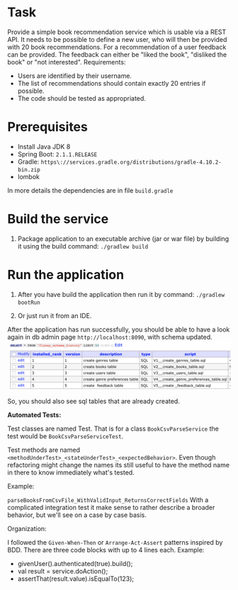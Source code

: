 # Task

Provide a simple book recommendation service which is usable via a REST API. It needs to be possible to define a new user, who will then be provided with 20 book recommendations. For a recommendation of a user feedback can be provided. The feedback can either be "liked the book", "disliked the book" or "not interested".
Requirements:
* Users are identified by their username.
* The list of recommendations should contain exactly 20 entries if possible.
* The code should be tested as appropriated.

# Prerequisites

* Install Java JDK 8
* Spring Boot:  `2.1.1.RELEASE`
* Gradle: `https\://services.gradle.org/distributions/gradle-4.10.2-bin.zip`
* lombok

In more details the dependencies are in file `build.gradle`

# Build the service

1. Package application to an executable archive (jar or war file) by building it using the build command:
   `./gradlew build`
 
# Run the application

1. After you have build the application then run it by command:
   `./gradlew bootRun`
   
2. Or just run it from an IDE.

 After the application has run successfully, you should be able to have a look again in db admin page `http://localhost:8090`, with schema updated.
 ![Migraftion Files](/images/img1.png/)
 
So, you should also see sql tables that are already created. 
   
 __Automated Tests:__   

   Test classes are named <className>Test. That is for a class `BookCsvParseService` the test would be `BookCsvParseServiceTest`.
   
   Test methods are named `<methodUnderTest>_<stateUnderTest>_<expectedBehavior>`. 
   Even though refactoring might change the names its still useful to have the method name in there to know immediately what's tested.
   
   Example:
   
   `parseBooksFromCsvFile_WithValidInput_ReturnsCorrectFields`
   With a complicated integration test it make sense to rather describe a broader behavior, but we'll see on a case by case basis.
   
   Organization:
   
   I followed the `Given-When-Then` or `Arrange-Act-Assert` patterns inspired by BDD. There are three code blocks with up to 4 lines each. Example:
   * givenUser().authenticated(true).build();
   * val result = service.doAction();
   * assertThat(result.value).isEqualTo(123);
   
